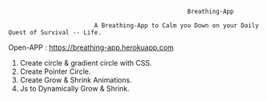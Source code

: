                                                       Breathing-App
                                                      
                            A Breathing-App to Calm you Down on your Daily Quest of Survival -- Life.
                                    
Open-APP : https://breathing-app.herokuapp.com

1. Create circle & gradient circle with CSS.
2. Create Pointer Circle.
3. Create Grow & Shrink Animations.
4. Js to Dynamically Grow & Shrink.
